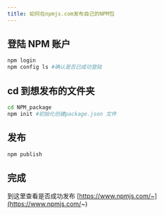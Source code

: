 ```yaml
---
title: 如何在npmjs.com发布自己的NPM包
---
```


## 登陆 NPM 账户
``` bash
npm login
npm config ls #确认是否已成功登陆
```
## cd 到想发布的文件夹

``` bash
cd NPM_package
npm init #初始化创建package.json 文件
```

## 发布

``` bash
npm publish
```

## 完成
到这里查看是否成功发布
[https://www.npmjs.com/~](https://www.npmjs.com/~)